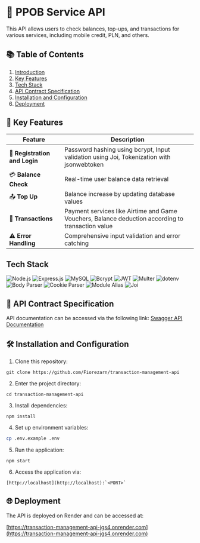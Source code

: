# 📄 PPOB Service API

This API allows users to check balances, top-ups, and transactions for various services, including mobile credit, PLN, and others.

## 📚 Table of Contents

1. [Introduction](#-ppob-service-api)
2. [Key Features](#-key-features)
3. [Tech Stack](#-tech-stack)
4. [API Contract Specification](#-api-contract-specification)
5. [Installation and Configuration](#-installation-and-configuration)
6. [Deployment](#-deployment)

## 🔧 Key Features

| **Feature**            | **Description**                                                                 |
|------------------------|---------------------------------------------------------------------------------|
| 🔑 **Registration and Login**  | Password hashing using bcrypt, Input validation using Joi, Tokenization with jsonwebtoken |
| 💳 **Balance Check**           | Real-time user balance data retrieval                                         |
| 📤 **Top Up**                  | Balance increase by updating database values                                  |
| 💸 **Transactions**            | Payment services like Airtime and Game Vouchers, Balance deduction according to transaction value |
| ⚠️ **Error Handling**         | Comprehensive input validation and error catching                              |

## Tech Stack

![Node.js](https://img.shields.io/badge/Node.js-339933?style=for-the-badge&logo=nodedotjs&logoColor=white)
![Express.js](https://img.shields.io/badge/Express.js-000000?style=for-the-badge&logo=express&logoColor=white)
![MySQL](https://img.shields.io/badge/MySQL-4479A1?style=for-the-badge&logo=mysql&logoColor=white)
![Bcrypt](https://img.shields.io/badge/Bcrypt-003A70?style=for-the-badge&logo=lock&logoColor=white)
![JWT](https://img.shields.io/badge/JWT-000000?style=for-the-badge&logo=JSON%20web%20tokens&logoColor=white)
![Multer](https://img.shields.io/badge/Multer-FF6600?style=for-the-badge&logo=files&logoColor=white)
![dotenv](https://img.shields.io/badge/dotenv-ECD53F?style=for-the-badge&logo=dotenv&logoColor=black)
![Body Parser](https://img.shields.io/badge/Body_Parser-000000?style=for-the-badge&logo=npm&logoColor=white)
![Cookie Parser](https://img.shields.io/badge/Cookie_Parser-D4AA00?style=for-the-badge&logo=cookie&logoColor=white)
![Module Alias](https://img.shields.io/badge/Module_Alias-CB3837?style=for-the-badge&logo=npm&logoColor=white)
![Joi](https://img.shields.io/badge/Joi-0A7BBB?style=for-the-badge&logo=joi&logoColor=white)

## 📖 API Contract Specification

API documentation can be accessed via the following link:
[Swagger API Documentation](https://api-doc-tht.nutech-integrasi.com/#/)

## 🛠️ Installation and Configuration

1. Clone this repository:

```
git clone https://github.com/Fiorezarn/transaction-management-api
```
2. Enter the project directory:
```
cd transaction-management-api
```

3. Install dependencies:
```
npm install
```

4. Set up environment variables:
```bash
cp .env.example .env
```

5. Run the application:
```
npm start

```
6. Access the application via:
```
[http://localhost](http://localhost):`<PORT>`
```

## 🌐 Deployment

The API is deployed on Render and can be accessed at:

[https://transaction-management-api-jgs4.onrender.com](https://transaction-management-api-jgs4.onrender.com)
